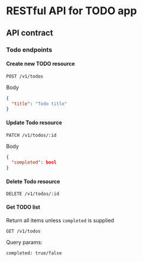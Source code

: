 # RESTful API for TODO app

## API contract

### Todo endpoints

#### Create new TODO resource
`POST /v1/todos`

Body
```json
{
  "title": "Todo title"
}
```

#### Update Todo resource
`PATCH /v1/todos/:id`

Body
```json
{
  "completed": bool
}
```

#### Delete Todo resource
`DELETE /v1/todos/:id`


#### Get TODO list
Return all items unless `completed` is supplied

`GET /v1/todos`

Query params:
```
completed: true/false
```
